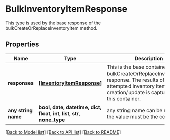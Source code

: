# BulkInventoryItemResponse

This type is used by the base response of the bulkCreateOrReplaceInventoryItem method.

## Properties
Name | Type | Description | Notes
------------ | ------------- | ------------- | -------------
**responses** | [**[InventoryItemResponse]**](InventoryItemResponse.md) | This is the base container of the bulkCreateOrReplaceInventoryItem response. The results of each attempted inventory item creation/update is captured under this container. | [optional] 
**any string name** | **bool, date, datetime, dict, float, int, list, str, none_type** | any string name can be used but the value must be the correct type | [optional]

[[Back to Model list]](../README.md#documentation-for-models) [[Back to API list]](../README.md#documentation-for-api-endpoints) [[Back to README]](../README.md)


